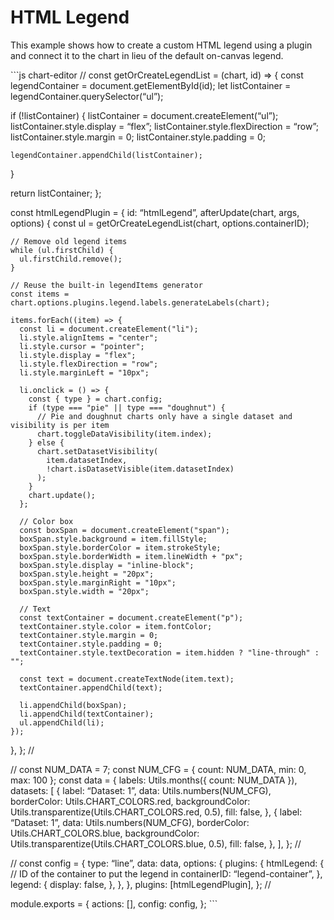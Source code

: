 HTML Legend
===========

This example shows how to create a custom HTML legend using a plugin and connect it to the chart in lieu of the default on-canvas legend.

\`\`\`js chart-editor // const getOrCreateLegendList = (chart, id) =&gt; { const legendContainer = document.getElementById(id); let listContainer = legendContainer.querySelector(“ul”);

if (!listContainer) { listContainer = document.createElement(“ul”); listContainer.style.display = “flex”; listContainer.style.flexDirection = “row”; listContainer.style.margin = 0; listContainer.style.padding = 0;

    legendContainer.appendChild(listContainer);

}

return listContainer; };

const htmlLegendPlugin = { id: “htmlLegend”, afterUpdate(chart, args, options) { const ul = getOrCreateLegendList(chart, options.containerID);

    // Remove old legend items
    while (ul.firstChild) {
      ul.firstChild.remove();
    }

    // Reuse the built-in legendItems generator
    const items = chart.options.plugins.legend.labels.generateLabels(chart);

    items.forEach((item) => {
      const li = document.createElement("li");
      li.style.alignItems = "center";
      li.style.cursor = "pointer";
      li.style.display = "flex";
      li.style.flexDirection = "row";
      li.style.marginLeft = "10px";

      li.onclick = () => {
        const { type } = chart.config;
        if (type === "pie" || type === "doughnut") {
          // Pie and doughnut charts only have a single dataset and visibility is per item
          chart.toggleDataVisibility(item.index);
        } else {
          chart.setDatasetVisibility(
            item.datasetIndex,
            !chart.isDatasetVisible(item.datasetIndex)
          );
        }
        chart.update();
      };

      // Color box
      const boxSpan = document.createElement("span");
      boxSpan.style.background = item.fillStyle;
      boxSpan.style.borderColor = item.strokeStyle;
      boxSpan.style.borderWidth = item.lineWidth + "px";
      boxSpan.style.display = "inline-block";
      boxSpan.style.height = "20px";
      boxSpan.style.marginRight = "10px";
      boxSpan.style.width = "20px";

      // Text
      const textContainer = document.createElement("p");
      textContainer.style.color = item.fontColor;
      textContainer.style.margin = 0;
      textContainer.style.padding = 0;
      textContainer.style.textDecoration = item.hidden ? "line-through" : "";

      const text = document.createTextNode(item.text);
      textContainer.appendChild(text);

      li.appendChild(boxSpan);
      li.appendChild(textContainer);
      ul.appendChild(li);
    });

}, }; //

// const NUM\_DATA = 7; const NUM\_CFG = { count: NUM\_DATA, min: 0, max: 100 }; const data = { labels: Utils.months({ count: NUM\_DATA }), datasets: \[ { label: “Dataset: 1”, data: Utils.numbers(NUM\_CFG), borderColor: Utils.CHART\_COLORS.red, backgroundColor: Utils.transparentize(Utils.CHART\_COLORS.red, 0.5), fill: false, }, { label: “Dataset: 1”, data: Utils.numbers(NUM\_CFG), borderColor: Utils.CHART\_COLORS.blue, backgroundColor: Utils.transparentize(Utils.CHART\_COLORS.blue, 0.5), fill: false, }, \], }; //

// const config = { type: “line”, data: data, options: { plugins: { htmlLegend: { // ID of the container to put the legend in containerID: “legend-container”, }, legend: { display: false, }, }, }, plugins: \[htmlLegendPlugin\], }; //

module.exports = { actions: \[\], config: config, }; \`\`\`
